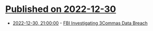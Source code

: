 # [Published on 2022-12-30](index.md)

* [2022-12-30, 21:00:00](https://it.slashdot.org/story/22/12/30/0953249/fbi-investigating-3commas-data-breach?utm_source=rss1.0mainlinkanon&utm_medium=feed) - [FBI Investigating 3Commas Data Breach](https://it.slashdot.org/story/22/12/30/0953249/fbi-investigating-3commas-data-breach?utm_source=rss1.0mainlinkanon&utm_medium=feed)
